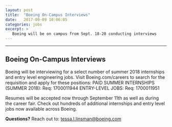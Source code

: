 ```yaml
---
layout: post
title:  "Boeing On-Campus Interviews"
date:   2017-09-09 10:06:05
categories: jobs
excerpt: >
   Boeing will be on campus from Sept. 18-20 conducting interviews
---
```

------
Boeing On-Campus Interviews
------

Boeing will be interviewing for a select number of summer 2018 internships and entry level engineering jobs. Visit Boeing.com/careers to search for the requisition and apply for these positions:
PAID SUMMER INTERNSHIPS (SUMMER 2018): Req: 1700011944
ENTRY-LEVEL JOBS: Req: 1700011951

Resumes will be accepted now through September 11th as well as during the career fair. Check out hundreds of additional internships and entry level jobs now available across Boeing.

**Questions?**
Reach out to: tessa.l.linsman@boeing.com  
